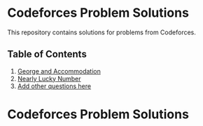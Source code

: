 
# Codeforces Problem Solutions

This repository contains solutions for problems from Codeforces.

## Table of Contents

1. [George and Accommodation](#george-and-accommodation.py)
2. [Nearly Lucky Number](#nearly-lucky-number.py)
3. [Add other questions here](#add-other-questions-here)


# Codeforces Problem Solutions
